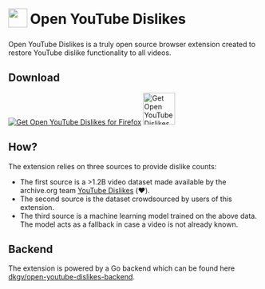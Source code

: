 <h1>
    <sub>
        <img src="https://github.com/dkgv/open-youtube-dislikes/blob/master/icons/icon-48.png?raw=true" height="38" width="38">
    </sub>
    Open YouTube Dislikes
</h1>

Open YouTube Dislikes is a truly open source browser extension created to restore YouTube dislike functionality to all videos.

## Download

<a href="https://addons.mozilla.org/firefox/addon/open-youtube-dislikes/"><img src="https://i.imgur.com/ihUptG8.png" alt="Get Open YouTube Dislikes for Firefox" /></a>
<a href="https://chrome.google.com/webstore/detail/open-youtube-dislikes/ncdbokbicfmcagdonblpnggbgelbmcde"><img height="64" src="https://i.imgur.com/OK0mhGN.png" alt="Get Open YouTube Dislikes for Chrome" /></a>

## How?

The extension relies on three sources to provide dislike counts:

- The first source is a >1.2B video dataset made available by the archive.org team [YouTube Dislikes](https://archive.org/details/archiveteam_youtubedislikes) (❤️).
- The second source is the dataset crowdsourced by users of this extension. 
- The third source is a machine learning model trained on the above data. The model acts as a fallback in case a video is not already known.

## Backend

The extension is powered by a Go backend which can be found here [dkgv/open-youtube-dislikes-backend](https://github.com/dkgv/open-youtube-dislikes-backend).
